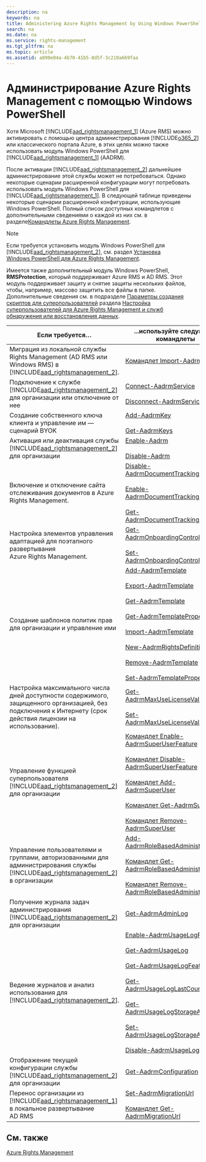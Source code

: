 ```yaml
---
description: na
keywords: na
title: Administering Azure Rights Management by Using Windows PowerShell
search: na
ms.date: na
ms.service: rights-management
ms.tgt_pltfrm: na
ms.topic: article
ms.assetid: a890e04a-4b70-41b5-8d5f-3c210a669faa
---
```

# Администрирование Azure Rights Management с помощью Windows PowerShell
Хотя Microsoft [!INCLUDE[aad_rightsmanagement_1](../Token/aad_rightsmanagement_1_md.md)] (Azure RMS) можно активировать с помощью центра администрирования [!INCLUDE[o365_2](../Token/o365_2_md.md)] или классического портала Azure, в этих целях можно также использовать модуль Windows PowerShell для [!INCLUDE[aad_rightsmanagement_1](../Token/aad_rightsmanagement_1_md.md)] (AADRM).

После активации [!INCLUDE[aad_rightsmanagement_2](../Token/aad_rightsmanagement_2_md.md)] дальнейшее администрирование этой службы может не потребоваться. Однако некоторые сценарии расширенной конфигурации могут потребовать использовать модуль Windows PowerShell для [!INCLUDE[aad_rightsmanagement_1](../Token/aad_rightsmanagement_1_md.md)]. В следующей таблице приведены некоторые сценарии расширенной конфигурации, использующие Windows PowerShell. Полный список доступных командлетов с дополнительными сведениями о каждой из них см. в разделе[Командлеты Azure Rights Management](http://msdn.microsoft.com/library/azure/dn629398.aspx).

> [!NOTE]
> Если требуется установить модуль Windows PowerShell для [!INCLUDE[aad_rightsmanagement_2](../Token/aad_rightsmanagement_2_md.md)], см. раздел [Установка Windows PowerShell для Azure Rights Management](../Topic/Installing_Windows_PowerShell_for_Azure_Rights_Management.md).

Имеется также дополнительный модуль Windows PowerShell, **RMSProtection**, который поддерживает Azure RMS и AD RMS. Этот модуль поддерживает защиту и снятие защиты нескольких файлов, чтобы, например, массово защитить все файлы в папке. Дополнительные сведения см. в подразделе [Параметры создания скриптов для суперпользователей](../Topic/Configuring_Super_Users_for_Azure_Rights_Management_and_Discovery_Services_or_Data_Recovery.md#BKMK_RMSProtectionModule) раздела [Настройка суперпользователей для Azure Rights Management и служб обнаружения или восстановления данных](../Topic/Configuring_Super_Users_for_Azure_Rights_Management_and_Discovery_Services_or_Data_Recovery.md).

|Если требуется…|...используйте следующие командлеты|
|-------------------|---------------------------------------|
|Миграция из локальной службы Rights Management (AD RMS или Windows RMS) в [!INCLUDE[aad_rightsmanagement_2](../Token/aad_rightsmanagement_2_md.md)].|[Командлет Import-AadrmTpd](http://msdn.microsoft.com/library/azure/dn857523.aspx)|
|Подключение к службе [!INCLUDE[aad_rightsmanagement_2](../Token/aad_rightsmanagement_2_md.md)] для организации или отключение от нее|[Connect-AadrmService](http://msdn.microsoft.com/library/azure/dn629415.aspx)<br /><br />[Disconnect-AadrmService](http://msdn.microsoft.com/library/azure/dn629416.aspx)|
|Создание собственного ключа клиента и управление им — сценарий BYOK|[Add-AadrmKey](http://msdn.microsoft.com/library/azure/dn629418.aspx)<br /><br />[Get-AadrmKeys](http://msdn.microsoft.com/library/azure/dn629420.aspx)|
|Активация или деактивация службы [!INCLUDE[aad_rightsmanagement_2](../Token/aad_rightsmanagement_2_md.md)] для организации|[Enable-Aadrm](http://msdn.microsoft.com/library/azure/dn629412.aspx)<br /><br />[Disable-Aadrm](http://msdn.microsoft.com/library/azure/dn629422.aspx)|
|Включение и отключение сайта отслеживания документов в Azure Rights Management.|[Disable-AadrmDocumentTrackingFeature](https://msdn.microsoft.com/library/azure/mt548471.aspx)<br /><br />[Enable-AadrmDocumentTrackingFeature](https://msdn.microsoft.com/library/azure/mt548469.aspx)<br /><br />[Get-AadrmDocumentTrackingFeature](https://msdn.microsoft.com/library/azure/mt548470.aspx)|
|Настройка элементов управления адаптацией для поэтапного развертывания Azure Rights Management.|[Get-AadrmOnboardingControlPolicy](http://msdn.microsoft.com/library/azure/dn857522.aspx)<br /><br />[Set-AadrmOnboardingControlPolicy](http://msdn.microsoft.com/library/azure/dn857521.aspx)|
|Создание шаблонов политик прав для организации и управление ими|[Add-AadrmTemplate](http://msdn.microsoft.com/library/azure/dn727075.aspx)<br /><br />[Export-AadrmTemplate](http://msdn.microsoft.com/library/azure/dn727078.aspx)<br /><br />[Get-AadrmTemplate](http://msdn.microsoft.com/library/azure/dn727079.aspx)<br /><br />[Get-AadrmTemplateProperty](http://msdn.microsoft.com/library/azure/dn727081.aspx)<br /><br />[Import-AadrmTemplate](http://msdn.microsoft.com/library/azure/dn727077.aspx)<br /><br />[New-AadrmRightsDefinition](http://msdn.microsoft.com/library/azure/dn727080.aspx)<br /><br />[Remove-AadrmTemplate](http://msdn.microsoft.com/library/azure/dn727082.aspx)<br /><br />[Set-AadrmTemplateProperty](http://msdn.microsoft.com/library/azure/dn727076.aspx)|
|Настройка максимального числа дней доступности содержимого, защищенного организацией, без подключения к Интернету (срок действия лицензии на использование).|[Get-AadrmMaxUseLicenseValidityTime](https://msdn.microsoft.com/library/azure/dn932062.aspx)<br /><br />[Set-AadrmMaxUseLicenseValidityTime](https://msdn.microsoft.com/library/azure/dn932063.aspx)|
|Управление функцией суперпользователя [!INCLUDE[aad_rightsmanagement_2](../Token/aad_rightsmanagement_2_md.md)] для организации|[Командлет Enable-AadrmSuperUserFeature](http://msdn.microsoft.com/library/azure/dn629400.aspx)<br /><br />[Командлет Disable-AadrmSuperUserFeature](http://msdn.microsoft.com/library/azure/dn629428.aspx)<br /><br />[Командлет Add-AadrmSuperUser](http://msdn.microsoft.com/library/azure/dn629411.aspx)<br /><br />[Командлет Get-AadrmSuperUser](http://msdn.microsoft.com/library/azure/dn629408.aspx)<br /><br />[Командлет Remove-AadrmSuperUser](http://msdn.microsoft.com/library/azure/dn629405.aspx)|
|Управление пользователями и группами, авторизованными для администрирования службы [!INCLUDE[aad_rightsmanagement_2](../Token/aad_rightsmanagement_2_md.md)] в организации|[Add-AadrmRoleBasedAdministrator](http://msdn.microsoft.com/library/azure/dn629417.aspx)<br /><br />[Командлет Get-AadrmRoleBasedAdministrator](http://msdn.microsoft.com/library/azure/dn629407.aspx)<br /><br />[Командлет Remove-AadrmRoleBasedAdministrator](http://msdn.microsoft.com/library/azure/dn629424.aspx)|
|Получение журнала задач администрирования [!INCLUDE[aad_rightsmanagement_2](../Token/aad_rightsmanagement_2_md.md)] для организации|[Get-AadrmAdminLog](http://msdn.microsoft.com/library/azure/dn629430.aspx)|
|Ведение журналов и анализ использования для [!INCLUDE[aad_rightsmanagement_2](../Token/aad_rightsmanagement_2_md.md)].|[Enable-AadrmUsageLogFeature](http://msdn.microsoft.com/library/azure/dn629421.aspx)<br /><br />[Get-AadrmUsageLog](http://msdn.microsoft.com/library/azure/dn629401.aspx)<br /><br />[Get-AadrmUsageLogFeature](http://msdn.microsoft.com/library/azure/dn629425.aspx)<br /><br />[Get-AadrmUsageLogLastCounterValue](http://msdn.microsoft.com/library/azure/dn629423.aspx)<br /><br />[Get-AadrmUsageLogStorageAccount](http://msdn.microsoft.com/library/azure/dn629419.aspx)<br /><br />[Set-AadrmUsageLogStorageAccount](http://msdn.microsoft.com/library/azure/dn629426.aspx)<br /><br />[Disable-AadrmUsageLogFeature](http://msdn.microsoft.com/library/azure/dn629404.aspx)|
|Отображение текущей конфигурации службы [!INCLUDE[aad_rightsmanagement_2](../Token/aad_rightsmanagement_2_md.md)] для организации|[Get-AadrmConfiguration](http://msdn.microsoft.com/library/azure/dn629410.aspx)|
|Перенос организации из [!INCLUDE[aad_rightsmanagement_1](../Token/aad_rightsmanagement_1_md.md)] в локальное развертывание AD RMS|[Set-AadrmMigrationUrl](http://msdn.microsoft.com/library/azure/dn629429.aspx)<br /><br />[Командлет Get-AadrmMigrationUrl](http://msdn.microsoft.com/library/azure/dn629403.aspx)|

## См. также
[Azure Rights Management](../Topic/Azure_Rights_Management.md)

